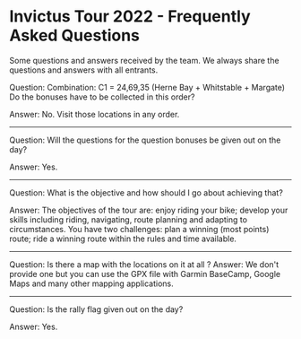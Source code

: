 # Invictus Tour 2022 - Frequently Asked Questions

Some questions and answers received by the team. We always share the questions and answers with all entrants.

Question: Combination: C1 = 24,69,35 (Herne Bay + Whitstable + Margate)  Do the bonuses have to be collected in this order?

Answer: No. Visit those locations in any order.

---

Question: Will the questions for the question bonuses be given out on the day?


Answer: Yes.

---

Question: What is the objective and how should I go about achieving that?

Answer: The objectives of the tour are: enjoy riding your bike; develop your skills including riding, navigating, route planning and adapting to circumstances. You have two challenges: plan a winning (most points) route; ride a winning route within the rules and time available.

---

Question: Is there a map with the locations on it at all ?
Answer: We don't provide one but you can use the GPX file with Garmin BaseCamp, Google Maps and many other mapping applications.

---

Question: Is the rally flag given out on the day?

Answer: Yes.
